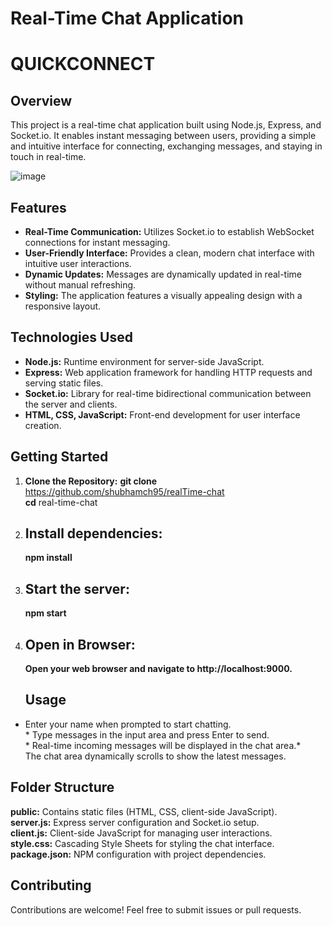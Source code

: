 # Real-Time Chat Application
# QUICKCONNECT
## Overview

This project is a real-time chat application built using Node.js, Express, and Socket.io. It enables instant messaging between users, providing a simple and intuitive interface for connecting, exchanging messages, and staying in touch in real-time.


![image](https://github.com/shubhamch95/realTime-chat/assets/76907324/6693104c-f66f-4d12-81eb-4090889b3013)



## Features

- **Real-Time Communication:** Utilizes Socket.io to establish WebSocket connections for instant messaging.<br>
- **User-Friendly Interface:** Provides a clean, modern chat interface with intuitive user interactions.<br>
- **Dynamic Updates:** Messages are dynamically updated in real-time without manual refreshing.<br>
- **Styling:** The application features a visually appealing design with a responsive layout.<br>

## Technologies Used

- **Node.js:** Runtime environment for server-side JavaScript.<br>
- **Express:** Web application framework for handling HTTP requests and serving static files.<br>
- **Socket.io:** Library for real-time bidirectional communication between the server and clients.<br>
- **HTML, CSS, JavaScript:** Front-end development for user interface creation.<br>

## Getting Started

1. **Clone the Repository:**
   **git clone** https://github.com/shubhamch95/realTime-chat <br> **cd** real-time-chat
   
2.  ## Install dependencies:

     **npm install**

3. ## Start the server:

   **npm start**

4. ## Open in Browser:
   **Open your web browser and navigate to http://localhost:9000.**

   ## Usage
* Enter your name when prompted to start chatting.<br> * Type messages in the input area and press Enter to send.<br> * Real-time incoming messages will be displayed in the chat area.* <br>The chat area dynamically scrolls to show the latest messages.

## Folder Structure

**public:** Contains static files (HTML, CSS, client-side JavaScript).<br>
**server.js:** Express server configuration and Socket.io setup.<br>
**client.js:** Client-side JavaScript for managing user interactions.<br>
**style.css:** Cascading Style Sheets for styling the chat interface.<br>
**package.json:** NPM configuration with project dependencies.<br>

## Contributing

Contributions are welcome! Feel free to submit issues or pull requests.

